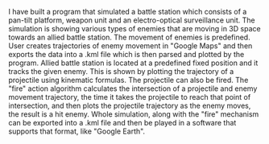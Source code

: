 I have built a program that simulated a battle station which consists of a pan-tilt platform, weapon unit and an electro-optical surveillance unit. 
The simulation is showing various types of enemies that are moving in 3D space towards an allied battle station. 
The movement of enemies is predefined. User creates trajectories of enemy movement in "Google Maps" and then exports the data into a .kml file which is then parsed and plotted by the program. 
Allied battle station is located at a predefined fixed position and it tracks the given enemy. 
This is shown by plotting the trajectory of a projectile using kinematic formulas. 
The projectile can also be fired. The "fire" action algorithm calculates the intersection of a projectile and enemy movement trajectory, the time it takes the projectile to reach that point of intersection, and then plots the projectile trajectory as the enemy moves, the result is a hit enemy. 
Whole simulation, along with the "fire" mechanism  can be exported into a .kml file and then be played in a software that supports that format, like "Google Earth". 
